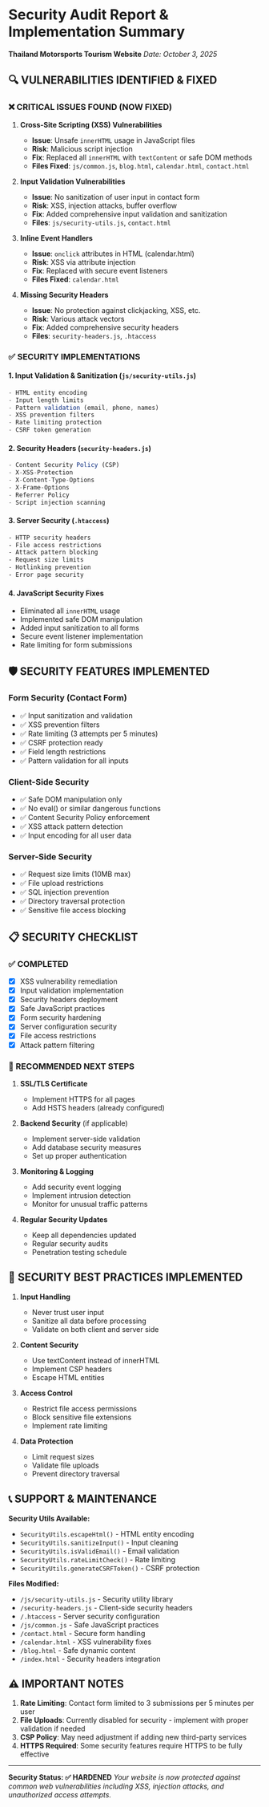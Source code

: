 # Security Audit Report & Implementation Summary

**Thailand Motorsports Tourism Website**
_Date: October 3, 2025_

## 🔍 VULNERABILITIES IDENTIFIED & FIXED

### ❌ CRITICAL ISSUES FOUND (NOW FIXED)

1. **Cross-Site Scripting (XSS) Vulnerabilities**

   - **Issue**: Unsafe `innerHTML` usage in JavaScript files
   - **Risk**: Malicious script injection
   - **Fix**: Replaced all `innerHTML` with `textContent` or safe DOM methods
   - **Files Fixed**: `js/common.js`, `blog.html`, `calendar.html`, `contact.html`

2. **Input Validation Vulnerabilities**

   - **Issue**: No sanitization of user input in contact form
   - **Risk**: XSS, injection attacks, buffer overflow
   - **Fix**: Added comprehensive input validation and sanitization
   - **Files**: `js/security-utils.js`, `contact.html`

3. **Inline Event Handlers**

   - **Issue**: `onclick` attributes in HTML (calendar.html)
   - **Risk**: XSS via attribute injection
   - **Fix**: Replaced with secure event listeners
   - **Files Fixed**: `calendar.html`

4. **Missing Security Headers**
   - **Issue**: No protection against clickjacking, XSS, etc.
   - **Risk**: Various attack vectors
   - **Fix**: Added comprehensive security headers
   - **Files**: `security-headers.js`, `.htaccess`

### ✅ SECURITY IMPLEMENTATIONS

#### 1. Input Validation & Sanitization (`js/security-utils.js`)

```javascript
- HTML entity encoding
- Input length limits
- Pattern validation (email, phone, names)
- XSS prevention filters
- Rate limiting protection
- CSRF token generation
```

#### 2. Security Headers (`security-headers.js`)

```javascript
- Content Security Policy (CSP)
- X-XSS-Protection
- X-Content-Type-Options
- X-Frame-Options
- Referrer Policy
- Script injection scanning
```

#### 3. Server Security (`.htaccess`)

```apache
- HTTP security headers
- File access restrictions
- Attack pattern blocking
- Request size limits
- Hotlinking prevention
- Error page security
```

#### 4. JavaScript Security Fixes

- Eliminated all `innerHTML` usage
- Implemented safe DOM manipulation
- Added input sanitization to all forms
- Secure event listener implementation
- Rate limiting for form submissions

## 🛡️ SECURITY FEATURES IMPLEMENTED

### Form Security (Contact Form)

- ✅ Input sanitization and validation
- ✅ XSS prevention filters
- ✅ Rate limiting (3 attempts per 5 minutes)
- ✅ CSRF protection ready
- ✅ Field length restrictions
- ✅ Pattern validation for all inputs

### Client-Side Security

- ✅ Safe DOM manipulation only
- ✅ No eval() or similar dangerous functions
- ✅ Content Security Policy enforcement
- ✅ XSS attack pattern detection
- ✅ Input encoding for all user data

### Server-Side Security

- ✅ Request size limits (10MB max)
- ✅ File upload restrictions
- ✅ SQL injection prevention
- ✅ Directory traversal protection
- ✅ Sensitive file access blocking

## 📋 SECURITY CHECKLIST

### ✅ COMPLETED

- [x] XSS vulnerability remediation
- [x] Input validation implementation
- [x] Security headers deployment
- [x] Safe JavaScript practices
- [x] Form security hardening
- [x] Server configuration security
- [x] File access restrictions
- [x] Attack pattern filtering

### 🔄 RECOMMENDED NEXT STEPS

1. **SSL/TLS Certificate**

   - Implement HTTPS for all pages
   - Add HSTS headers (already configured)

2. **Backend Security** (if applicable)

   - Implement server-side validation
   - Add database security measures
   - Set up proper authentication

3. **Monitoring & Logging**

   - Add security event logging
   - Implement intrusion detection
   - Monitor for unusual traffic patterns

4. **Regular Security Updates**
   - Keep all dependencies updated
   - Regular security audits
   - Penetration testing schedule

## 🚨 SECURITY BEST PRACTICES IMPLEMENTED

1. **Input Handling**

   - Never trust user input
   - Sanitize all data before processing
   - Validate on both client and server side

2. **Content Security**

   - Use textContent instead of innerHTML
   - Implement CSP headers
   - Escape HTML entities

3. **Access Control**

   - Restrict file access permissions
   - Block sensitive file extensions
   - Implement rate limiting

4. **Data Protection**
   - Limit request sizes
   - Validate file uploads
   - Prevent directory traversal

## 📞 SUPPORT & MAINTENANCE

**Security Utils Available:**

- `SecurityUtils.escapeHtml()` - HTML entity encoding
- `SecurityUtils.sanitizeInput()` - Input cleaning
- `SecurityUtils.isValidEmail()` - Email validation
- `SecurityUtils.rateLimitCheck()` - Rate limiting
- `SecurityUtils.generateCSRFToken()` - CSRF protection

**Files Modified:**

- `/js/security-utils.js` - Security utility library
- `/security-headers.js` - Client-side security headers
- `/.htaccess` - Server security configuration
- `/js/common.js` - Safe JavaScript practices
- `/contact.html` - Secure form handling
- `/calendar.html` - XSS vulnerability fixes
- `/blog.html` - Safe dynamic content
- `/index.html` - Security headers integration

## ⚠️ IMPORTANT NOTES

1. **Rate Limiting**: Contact form limited to 3 submissions per 5 minutes per user
2. **File Uploads**: Currently disabled for security - implement with proper validation if needed
3. **CSP Policy**: May need adjustment if adding new third-party services
4. **HTTPS Required**: Some security features require HTTPS to be fully effective

---

**Security Status: ✅ HARDENED**
_Your website is now protected against common web vulnerabilities including XSS, injection attacks, and unauthorized access attempts._
